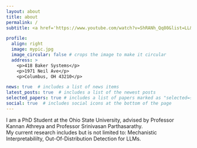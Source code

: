 ```yaml
---
layout: about
title: about
permalink: /
subtitle: <a href='https://www.youtube.com/watch?v=ShRANh_Qq80&list=LL&index=38'>Background music to debug a LOT of code.</a>

profile:
  align: right
  image: mypic.jpg
  image_circular: false # crops the image to make it circular
  address: >
    <p>418 Baker Systems</p>
    <p>1971 Neil Ave</p>
    <p>Columbus, OH 43210</p>

news: true  # includes a list of news items
latest_posts: true  # includes a list of the newest posts
selected_papers: true # includes a list of papers marked as "selected={true}"
social: true  # includes social icons at the bottom of the page
---
```

I am a PhD Student at the Ohio State University, advised by Professor Kannan Athreya and Professor Srinivasan Parthasarathy.  
My current research includes but is not limited to: Mechanistic Interpretabililty, Out-Of-Distribution Detection for LLMs. 
